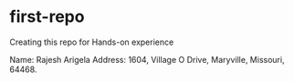# first-repo
Creating this repo for Hands-on experience

Name: Rajesh Arigela
Address: 1604, Village O Drive, Maryville, Missouri, 64468.
